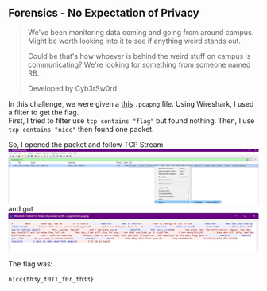## Forensics - No Expectation of Privacy
> We've been monitoring data coming and going from around campus. Might be worth looking into it to see if anything weird stands out.
> 
> Could be that's how whoever is behind the weird stuff on campus is communicating? We're looking for something from someone named RB.
>
> Developed by Cyb3rSw0rd

In this challenge, we were given a [this](code/caughtin2023.pcapng) `.pcapng` file. Using Wireshark, I used a filter to get the flag. <br />
First, I tried to filter use `tcp contains "flag"` but found nothing. Then, I use `tcp contains "nicc"` then found one packet. <br />

So, I opened the packet and follow TCP Stream <br />
![follow tcp](assets/Screenshot%202023-03-13%20103110.png) <br />
and got <br />
![flagg](assets/Screenshot%202023-03-13%20103300.png)

The flag was:
```
nicc{th3y_t011_f0r_th33}
```